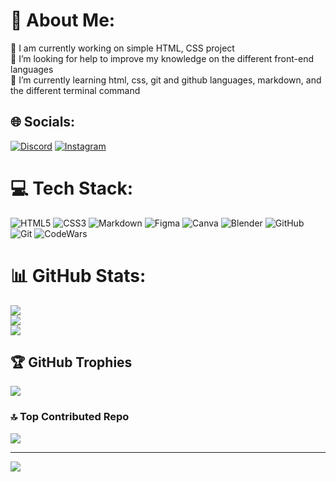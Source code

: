 # 💫 About Me:
🔭 I am currently working on simple HTML, CSS project<br>🤝 I’m looking for help to improve my knowledge on the different front-end languages<br>🌱 I’m currently learning html, css, git and github languages, markdown, and the different terminal command<br>


## 🌐 Socials:
[![Discord](https://img.shields.io/badge/Discord-%237289DA.svg?logo=discord&logoColor=white)](https://discord.gg/tobias.b_43175) [![Instagram](https://img.shields.io/badge/Instagram-%23E4405F.svg?logo=Instagram&logoColor=white)](https://instagram.com/tobiasbouvier) 

# 💻 Tech Stack:
![HTML5](https://img.shields.io/badge/html5-%23E34F26.svg?style=for-the-badge&logo=html5&logoColor=white) ![CSS3](https://img.shields.io/badge/css3-%231572B6.svg?style=for-the-badge&logo=css3&logoColor=white) ![Markdown](https://img.shields.io/badge/markdown-%23000000.svg?style=for-the-badge&logo=markdown&logoColor=white) ![Figma](https://img.shields.io/badge/figma-%23F24E1E.svg?style=for-the-badge&logo=figma&logoColor=white) ![Canva](https://img.shields.io/badge/Canva-%2300C4CC.svg?style=for-the-badge&logo=Canva&logoColor=white) ![Blender](https://img.shields.io/badge/blender-%23F5792A.svg?style=for-the-badge&logo=blender&logoColor=white) ![GitHub](https://img.shields.io/badge/github-%23121011.svg?style=for-the-badge&logo=github&logoColor=white) ![Git](https://img.shields.io/badge/git-%23F05033.svg?style=for-the-badge&logo=git&logoColor=white) ![CodeWars](https://www.codewars.com/users/Tobias.Bouvier/badges/small)
# 📊 GitHub Stats:
![](https://github-readme-stats.vercel.app/api?username=Bouvier-Tobias&theme=gruvbox&hide_border=false&include_all_commits=false&count_private=false)<br/>
![](https://github-readme-streak-stats.herokuapp.com/?user=Bouvier-Tobias&theme=gruvbox&hide_border=false)<br/>
![](https://github-readme-stats.vercel.app/api/top-langs/?username=Bouvier-Tobias&theme=gruvbox&hide_border=false&include_all_commits=false&count_private=false&layout=compact)

## 🏆 GitHub Trophies
![](https://github-profile-trophy.vercel.app/?username=Bouvier-Tobias&theme=shadow_red&no-frame=true&no-bg=false&margin-w=4)

### 🔝 Top Contributed Repo
![](https://github-contributor-stats.vercel.app/api?username=Bouvier-Tobias&limit=5&theme=dark&combine_all_yearly_contributions=true)

---
[![](https://visitcount.itsvg.in/api?id=Bouvier-Tobias&icon=1&color=1)](https://visitcount.itsvg.in)

<!-- Proudly created with GPRM ( https://gprm.itsvg.in ) -->
